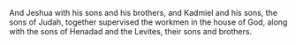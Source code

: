 And Jeshua with his sons and his brothers, and Kadmiel and his sons, the sons of Judah, together supervised the workmen in the house of God, along with the sons of Henadad and the Levites, their sons and brothers.
